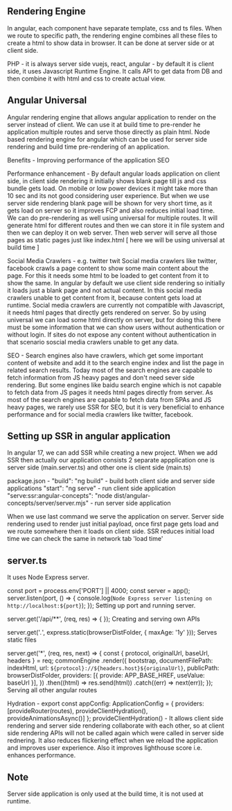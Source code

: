 ## Rendering Engine

In angular, each component have separate template, css and ts files. When we route to specific path, the rendering engine combines all these files to create a html to show data in browser. It can be done at server side or at client side.

PHP - it is always server side 
vuejs, react, angular - by default it is client side, it uses Javascript Runtime Engine. It calls API to get data from DB and then combine it with html and css to create actual view.

## Angular Universal
Angular rendering engine that allows angular application to render on the server instead of client. We can use it at build time to pre-render he application multiple routes and serve those directly as plain html.
Node based rendering engine for angular which can be used for server side rendering and build time pre-rendering of an application.

Benefits -
Improving performance of the application
SEO

Performance enhancement -
By default angular loads application on client side, in client side rendering it initially shows blank page till js and css bundle gets load. On mobile or low power devices it might take more than 10 sec and its not good considering user experience.
But when we use server side rendering blank page will be shown for very short time, as it gets load on server so it improves FCP and also reduces initial load time.
We can do pre-rendering as well using universal for multiple routes. It will generate html for different routes and then we can store it in file system and then we can deploy it on web server. Then web server will serve all those pages as static pages just like index.html [ here we will be using universal at build time ]

Social Media Crawlers - e.g. twitter twit
Social media crawlers like twitter, facebook crawls a page content to show some main content about the page. For this it needs some html to be loaded to get content from it to show the same. In angular by default we use client side rendering so initially it loads just a blank page and not actual content. In this social media crawlers unable to get content from it, because content gets load at runtime. Social media crawlers are currently not compatible with Javascript, it needs html pages that directly gets rendered on server. So by using universal we can load some html directly on server, but for doing this there must be some information that we can show users without authentication or without login. If sites do not expose any content without authentication in that scenario soscial media crawlers unable to get any data.

SEO -
Search engines also have crawlers, which get some important content of website and add it to the search engine index and list the page in related search results. Today most of the search engines are capable to fetch information from JS heavy pages and don't need sever side rendering. But some engines like baidu search engine which is not capable to fetch data from JS pages it needs html pages directly from server. As most of the search engines are capable to fetch data from SPAs and JS heavy pages, we rarely use SSR for SEO, but it is very beneficial to enhance performance and for social media crawlers like twitter, facebook.

## Setting up SSR in angular application

In angular 17, we can add SSR while creating a new project. When we add SSR then actually our application consists 2 separate appplication one is server side (main.server.ts) and other one is client side (main.ts)

package.json -
"build": "ng build" - build both client side and server side applications
"start": "ng serve" - run client side application
"serve:ssr:angular-concepts": "node dist/angular-concepts/server/server.mjs" - run server side application

When we use last command we serve the application on server. Server side rendering used to render just initial payload, once first page gets load and we route somewhere then it loads on client side. SSR reduces initial load time we can check the same in network tab 'load time'

## server.ts

It uses Node Express server.

const port = process.env['PORT'] || 4000;
  const server = app();
  server.listen(port, () => {
    console.log(`Node Express server listening on http://localhost:${port}`);
  });
Setting up port and running server.

server.get('/api/**', (req, res) => { });
Creating and serving own APIs

server.get('*.*', express.static(browserDistFolder, {
    maxAge: '1y'
  }));
Serves static files

server.get('*', (req, res, next) => {
    const { protocol, originalUrl, baseUrl, headers } = req;
    commonEngine
      .render({
        bootstrap,
        documentFilePath: indexHtml,
        url: `${protocol}://${headers.host}${originalUrl}`,
        publicPath: browserDistFolder,
        providers: [{ provide: APP_BASE_HREF, useValue: baseUrl }],
      })
      .then((html) => res.send(html))
      .catch((err) => next(err));
  });
Serving all other angular routes

Hydration -
export const appConfig: ApplicationConfig = {
  providers: [provideRouter(routes), provideClientHydration(), provideAnimationsAsync()]
};
provideClientHydration() - It allows client side rendering and server side rendering collaborate with each other, so at client side rendering APIs will not be called again which were called in server side rednering. It also reduces flickering effect when we reload the application and improves user experience. Also it improves lighthouse score i.e. enhances performance.

## Note
Server side application is only used at the build time, it is not used at runtime.



 

